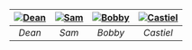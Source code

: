 
| [![Dean ](https://github.com/user-attachments/assets/7ce01197-f68b-43f5-9fda-2564546c8fe9)](Dean.md) | [![Sam](https://github.com/user-attachments/assets/8397edc2-64ef-4ff5-b0bd-8eb50bea0ef8)](Sam.md) | [![Bobby](https://github.com/user-attachments/assets/8f5e9c77-9fd2-4093-abf7-7199ee0e0696)](Bobby.md) | [![Castiel](https://github.com/user-attachments/assets/8f275bf0-b765-4fe9-977f-6a6f24025c95)](Castiel.md) |
| :---------------------------: | :---------------------------: | :---------------------------: | :---------------------------: |
|         *Dean*                |          *Sam*                |             *Bobby*           |           *Castiel*           | 

